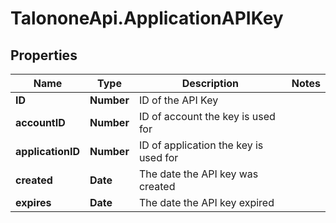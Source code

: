 # TalononeApi.ApplicationAPIKey

## Properties
Name | Type | Description | Notes
------------ | ------------- | ------------- | -------------
**ID** | **Number** | ID of the API Key | 
**accountID** | **Number** | ID of account the key is used for | 
**applicationID** | **Number** | ID of application the key is used for | 
**created** | **Date** | The date the API key was created | 
**expires** | **Date** | The date the API key expired | 



